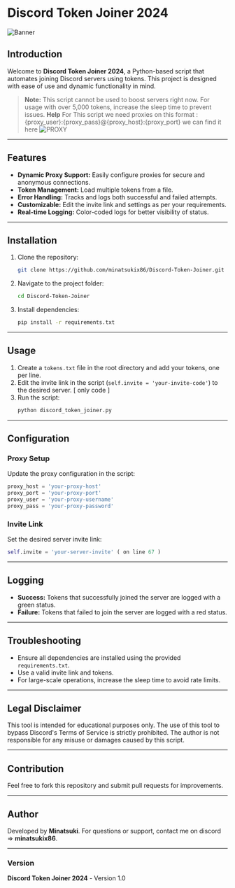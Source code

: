 
# Discord Token Joiner 2024

![Banner](https://cdn.dfg.com.br/itemimages/963948375-token-joiner-discord-AKNT.webp)

## Introduction

Welcome to **Discord Token Joiner 2024**, a Python-based script that automates joining Discord servers using tokens. This project is designed with ease of use and dynamic functionality in mind.

> **Note:** This script cannot be used to boost servers right now. For usage with over 5,000 tokens, increase the sleep time to prevent issues.
> **Help** For This script we need proxies on this format : {proxy_user}:{proxy_pass}@{proxy_host}:{proxy_port} we can find it here ![PROXY](https://www.webshare.io/features/free-proxy)

---

## Features

- **Dynamic Proxy Support:** Easily configure proxies for secure and anonymous connections.
- **Token Management:** Load multiple tokens from a file.
- **Error Handling:** Tracks and logs both successful and failed attempts.
- **Customizable:** Edit the invite link and settings as per your requirements.
- **Real-time Logging:** Color-coded logs for better visibility of status.

---

## Installation

1. Clone the repository:
   ```bash
   git clone https://github.com/minatsukix86/Discord-Token-Joiner.git
   ```
2. Navigate to the project folder:
   ```bash
   cd Discord-Token-Joiner
   ```
3. Install dependencies:
   ```bash
   pip install -r requirements.txt
   ```

---

## Usage

1. Create a `tokens.txt` file in the root directory and add your tokens, one per line.
2. Edit the invite link in the script (`self.invite = 'your-invite-code'`) to the desired server. [ only code ]
3. Run the script:
   ```bash
   python discord_token_joiner.py
   ```

---

## Configuration

### Proxy Setup
Update the proxy configuration in the script:
```python
proxy_host = 'your-proxy-host'
proxy_port = 'your-proxy-port'
proxy_user = 'your-proxy-username'
proxy_pass = 'your-proxy-password'
```

### Invite Link
Set the desired server invite link:
```python
self.invite = 'your-server-invite' ( on line 67 ) 
```

---

## Logging

- **Success:** Tokens that successfully joined the server are logged with a green status.
- **Failure:** Tokens that failed to join the server are logged with a red status.

---

## Troubleshooting

- Ensure all dependencies are installed using the provided `requirements.txt`.
- Use a valid invite link and tokens.
- For large-scale operations, increase the sleep time to avoid rate limits.

---

## Legal Disclaimer

This tool is intended for educational purposes only. The use of this tool to bypass Discord's Terms of Service is strictly prohibited. The author is not responsible for any misuse or damages caused by this script.

---

## Contribution

Feel free to fork this repository and submit pull requests for improvements.

---

## Author

Developed by **Minatsuki**. For questions or support, contact me on discord => **__minatsukix86__**.

---

### Version

**Discord Token Joiner 2024** - Version 1.0
